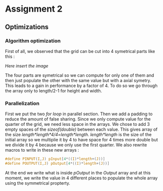 # Assignment 2

## Optimizations
### Algorithm optimization
First of all, we observed that the grid can be cut into 4 symetrical parts like this :

*Here insert the image* 

The four parts are symetrical so we can compute for only one of them and then just populate the other with the same value but with a axial symetry. This leads to a gain in performance by a factor of 4. To do so we go through the array only to length/2-1 for height and width. 

### Parallelization
First we put the two *for loop* in parallel section. Then we add a padding to reduce the amount of false sharing. Since we only compute value for the quarter of the grid, we need less space in the arrays. We chose to add 3 empty spaces of the *sizeof(double)* between each value. This gives array of the size *length\*length\*4/4=length\*length*. *length\*length* is the size of the initial array so we multiplie it by 4 to have space for 4 times more double but we divide it by 4 because we only use the first quarter. We also rewrite macros to write in these new arrays :
```c
#define PINPUT(I,J) pInput[4*((I)*length+(J))]
#define POUTPUT(I,J) pOutput[4*((I)*length+(J))]
``` 
At the end we write what is inside *pOutput* in the *Output* array and at this moment, we write the value in 4 different places to populate the whole array using the symmetrical propterty.